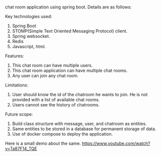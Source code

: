 chat room application using spring boot. Details are as follows:

Key technologies used:
1) Spring Boot
2) STOMP(Simple Text Oriented Messaging Protocol) client.
3) Spring websocket.
4) Redis
5) Javascript, html. 

Features:
1) This chat room can have multiple users.
2) This chat room application can have multiple chat rooms. 
3) Any user can join any chat room. 

Limitations:
1) User should know the id of the chatroom he wants to join. He is not provided with a list of available chat rooms.  
2) Users cannot see the history of chatrooms. 

Future scope:
1) Build class structure with message, user, and chatroom as entities. 
2) Same entities to be stored in a database for permanent storage of data. 
3) Use of docker compose to deploy the application. 


Here is a small demo about the same. 
https://www.youtube.com/watch?v=Ta87F14_TQE
